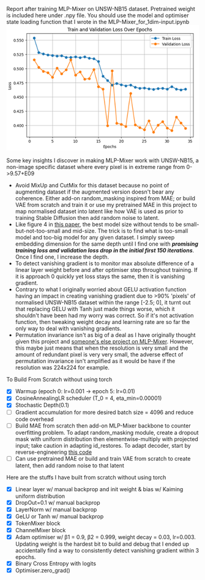 Report after training MLP-Mixer on UNSW-NB15 dataset. Pretrained weight is included here under .npy file. You should use the model and optimiser state loading function that I wrote in the MLP-Mixer_for_1dim-input.ipynb <br> ![image](https://github.com/Skimmable-Code-pls/MLPMixer_numpy/blob/main/MLP-Mixer_depth10_48_embed_dim.png)

Some key insights I discover in making MLP-Mixer work with UNSW-NB15, a non-image specific dataset where every pixel is in extreme range from 0->9.57+E09
- Avoid MixUp and CutMix for this dataset because no point of augmenting dataset if the augmented version doesn't bear any coherence. Either add-on random_masking inspired from MAE; or build VAE from scratch and train it or use my pretrained MAE in this project to map normalised dataset into latent like how VAE is used as prior to training Stable Diffusion then add random noise to latent.
- Like figure 4 in [this paper](https://arxiv.org/pdf/2106.10270), the best model size without tends to be small-but-not-too-small and mid-size. The trick is to find what is too-small model and too-big model for any given dataset. I simply sweep embedding dimension for the same depth until I find one with ***promising training loss and validation loss drop in the initial first 150 iterations***. Once I find one, I increase the depth.
- To detect vanishing gradient is to monitor max absolute difference of a linear layer weight before and after optimiser step throughout training. If it is approach 0 quickly yet loss stays the same, then it is vanishing gradient.
-   Contrary to what I originally worried about GELU activation function having an impact in creating vanishing gradient due to >90% 'pixels' of normalised UNSW-NB15 dataset within the range [-2.5; 0], it turnt out that replacing GELU with Tanh just made things worse, which it shouldn't have been had my worry was correct. So if it's not activation function, then tweaking weight decay and learning rate are so far the only way to deal with vanishing gradients.
- Permutation invariance isn't as big of a deal as I have originally thought given this project and [someone's else project on MLP-Mixer](https://github.com/sijan67/Exploring-the-MLP-Mixer-Architecture/tree/main). However, this maybe just means that when the resolution is very small and the amount of redundant pixel is very very small, the adverse effect of permutation invariance isn't amplified as it would be have if the resolution was 224x224 for example.

To Build From Scratch without using torch
- [x] Warmup (epoch 0: lr=0.001 -> epoch 5: lr=0.01)
- [x] CosineAnnealingLR scheduler (T_0 = 4, eta_min=0.00001)
- [x] Stochastic Depth(0.1)
- [ ] Gradient accumulation for more desired batch size = 4096 and reduce code overhead
- [ ] Build MAE from scratch then add-on MLP-Mixer backbone to counter overfitting problem. To adapt random_masking module, create a dropout mask with uniform distribution then elementwise-multiply with projected input; take caution in adapting id_restores. To adapt decoder, start by reverse-engineering [this code](https://github.com/facebookresearch/mae/blob/main/models_mae.py#L172-L196)
- [ ] Can use pretrained MAE or build and train VAE from scratch to create latent, then add random noise to that latent

Here are the stuffs I have built from scratch without using torch
- [x] Linear layer w/ manual backprop and init weight & bias w/ Kaiming uniform distribution
- [x] DropOut=0.1 w/ manual backprop
- [x] LayerNorm w/ manual backprop
- [x] GeLU or Tanh w/ manual backprop
- [x] TokenMixer block
- [x] ChannelMixer block
- [x] Adam optimiser w/ β1 = 0.9, β2 = 0.999, weight decay = 0.03, lr=0.003. Updating weight is the hardest bit to build and debug that I ended up accidentally find a way to consistently detect vanishing gradient within 3 epochs.
- [x] Binary Cross Entropy with logits
- [x] Optimiser.zero_grad()
